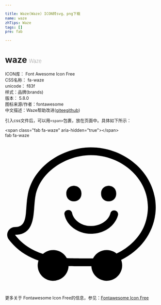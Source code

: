 ```yaml
---

title: Waze(Waze) ICON转svg、png下载
name: waze
zhTips: Waze
tags: []
pre: fab

---
```


# waze  <small style="font-size: 60%;font-weight: 100">Waze</small>


<div class="detail-page">
<p>
<span>
ICON库：
<span class="badge-secondary badge">Font Awesome Icon Free</span> 
</span>
<br/>
<span>
CSS名称：
<span class="badge-secondary badge">fa-waze</span> 
</span>
<br/>
<span>
unicode：
<span class="badge-secondary badge">f83f</span> 
<copy-btn content='f83f' btn-title=""></copy-btn>
<copy-btn :content='String.fromCodePoint(parseInt("f83f", 16))' btn-title="复制U"></copy-btn>
</span><br/><span>样式：<span class="badge-light badge">品牌(brands)</span></span>
<br/>
<span>
版本：
<span class="badge-secondary badge">5.8.0</span> 
</span>
<br/>
<span>图标来源/作者：<span class="badge-light badge">fontawesome</span></span> 
<br/>
<span class="zh-detail">中文描述：<span class="badge-primary badge">Waze</span><span class="help-link"><span>帮助改进</span>(<a href="https://gitee.com/liuwave/icon-helper/edit/master/json/fontawesome/brands/waze.json" target="_blank" rel="noopener noreferrer">gitee</a><a href="https://github.com/liuwave/icon-helper/edit/master/json/fontawesome/brands/waze.json" target="_blank" rel="noopener noreferrer">github</a></span>)</span><br/>
</p>
</div>
<div class="alert alert-dark">
  <i class="fab fa-waze fa-xs"></i>
  <i class="fab fa-waze fa-sm"></i>
  <i class="fab fa-waze fa-lg"></i>
  <i class="fab fa-waze fa-2x"></i>
  <i class="fab fa-waze fa-3x"></i>
  <i class="fab fa-waze fa-5x"></i>
  <i class="fab fa-waze fa-7x"></i>
</div>
<div>
  <p>引入css文件后，可以用<code>&lt;span&gt;</code>包裹，放在页面中。具体如下所示：    
  </p>
  <div class="alert alert-primary" style="font-size: 14px">
    &lt;span class="fab fa-waze" aria-hidden="true"&gt;&lt;/span&gt;
    <copy-btn content='<span class="fab fa-waze" aria-hidden="true"></span>'></copy-btn>
  </div>
  <div class="alert alert-secondary">
    <i class="fab fa-waze"
    style="font-size: 24px"
    aria-hidden="true"></i> fab fa-waze
    <copy-btn content="fab fa-waze" btn-title="复制图标名称"></copy-btn>
  </div>
</div>
<div id="svg" class="svg-wrap">
<svg xmlns="http://www.w3.org/2000/svg" viewBox="0 0 512 512"><path d="M502.17 201.67C516.69 287.53 471.23 369.59 389 409.8c13 34.1-12.4 70.2-48.32 70.2a51.68 51.68 0 0 1-51.57-49c-6.44.19-64.2 0-76.33-.64A51.69 51.69 0 0 1 159 479.92c-33.86-1.36-57.95-34.84-47-67.92-37.21-13.11-72.54-34.87-99.62-70.8-13-17.28-.48-41.8 20.84-41.8 46.31 0 32.22-54.17 43.15-110.26C94.8 95.2 193.12 32 288.09 32c102.48 0 197.15 70.67 214.08 169.67zM373.51 388.28c42-19.18 81.33-56.71 96.29-102.14 40.48-123.09-64.15-228-181.71-228-83.45 0-170.32 55.42-186.07 136-9.53 48.91 5 131.35-68.75 131.35C58.21 358.6 91.6 378.11 127 389.54c24.66-21.8 63.87-15.47 79.83 14.34 14.22 1 79.19 1.18 87.9.82a51.69 51.69 0 0 1 78.78-16.42zM205.12 187.13c0-34.74 50.84-34.75 50.84 0s-50.84 34.74-50.84 0zm116.57 0c0-34.74 50.86-34.75 50.86 0s-50.86 34.75-50.86 0zm-122.61 70.69c-3.44-16.94 22.18-22.18 25.62-5.21l.06.28c4.14 21.42 29.85 44 64.12 43.07 35.68-.94 59.25-22.21 64.11-42.77 4.46-16.05 28.6-10.36 25.47 6-5.23 22.18-31.21 62-91.46 62.9-42.55 0-80.88-27.84-87.9-64.25z"/></svg>
</div>
<detail full-name='fa-waze'></detail>
    
<div><p>更多关于  Fontawesome Icon Free的信息，参见：<a target="_blank" href="https://iconhelper.cn/fontawesome.html">Fontawesome Icon Free</a>
</p></div>
